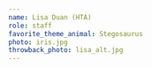 ```yaml
---
name: Lisa Duan (HTA)
role: staff
favorite_theme_animal: Stegosaurus
photo: iris.jpg
throwback_photo: lisa_alt.jpg
---
```

